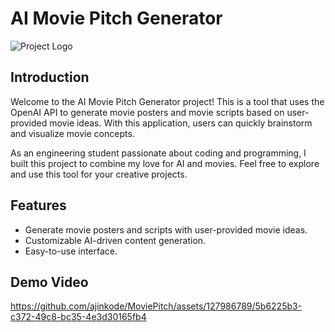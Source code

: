 # AI Movie Pitch Generator

![Project Logo](https://imgur.com/a/Gtj6Wjm)

## Introduction

Welcome to the AI Movie Pitch Generator project! This is a tool that uses the OpenAI API to generate movie posters and movie scripts based on user-provided movie ideas. With this application, users can quickly brainstorm and visualize movie concepts.

As an engineering student passionate about coding and programming, I built this project to combine my love for AI and movies. Feel free to explore and use this tool for your creative projects.

## Features

- Generate movie posters and scripts with user-provided movie ideas.
- Customizable AI-driven content generation.
- Easy-to-use interface.

## Demo Video
https://github.com/ajinkode/MoviePitch/assets/127986789/5b6225b3-c372-49c8-bc35-4e3d30165fb4


